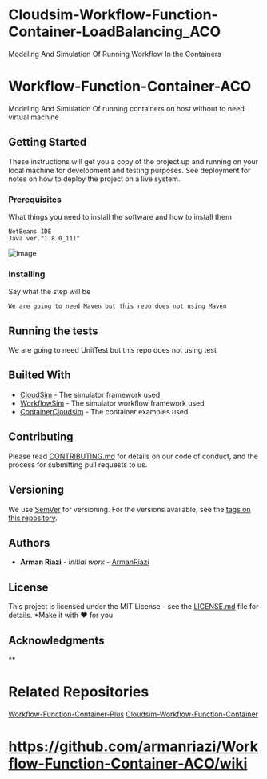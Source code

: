 # Cloudsim-Workflow-Function-Container-LoadBalancing_ACO
Modeling And Simulation Of Running Workflow In the Containers


# Workflow-Function-Container-ACO

Modeling And Simulation Of running containers on host without to need virtual machine

## Getting Started

These instructions will get you a copy of the project up and running on your local machine for development and testing purposes. See deployment for notes on how to deploy the project on a live system.

### Prerequisites

What things you need to install the software and how to install them

```
NetBeans IDE
Java ver."1.8.0_111"

```
![image](https://user-images.githubusercontent.com/12433618/145709013-f64f38e5-77f3-4fad-9137-cd1b725a3c24.png)



### Installing

Say what the step will be

```
We are going to need Maven but this repo does not using Maven
```

## Running the tests

We are going to need UnitTest but this repo does not using test

## Builted With

* [CloudSim](https://github.com/Cloudslab/cloudsim) - The simulator framework used
* [WorkflowSim](https://github.com/WorkflowSim/) - The simulator workflow framework used
* [ContainerCloudsim](https://github.com/Cloudslab/cloudsim/tree/master/modules/cloudsim-examples/src/main/java/org/cloudbus/cloudsim/examples/container) - The container examples used

## Contributing

Please read [CONTRIBUTING.md](https://github.com/armanriazi/Workflow-Function-Container-ACO/wiki) for details on our code of conduct, and the process for submitting pull requests to us.

## Versioning

We use [SemVer](http://semver.org/) for versioning. For the versions available, see the [tags on this repository](https://github.com/your/project/tags). 

## Authors

* **Arman Riazi** - *Initial work* - [ArmanRiazi](https://github.com/armanriazi/)

## License

This project is licensed under the MIT License - see the [LICENSE.md](LICENSE.md) file for details.
*Make it with ❤️ for you
## Acknowledgments
**
# Related Repositories
[Workflow-Function-Container-Plus](https://github.com/armanriazi/Workflow-Function-Container-Plus)
[Cloudsim-Workflow-Function-Container](https://github.com/armanriazi/Cloudsim-Workflow-Function-Container)
# https://github.com/armanriazi/Workflow-Function-Container-ACO/wiki
